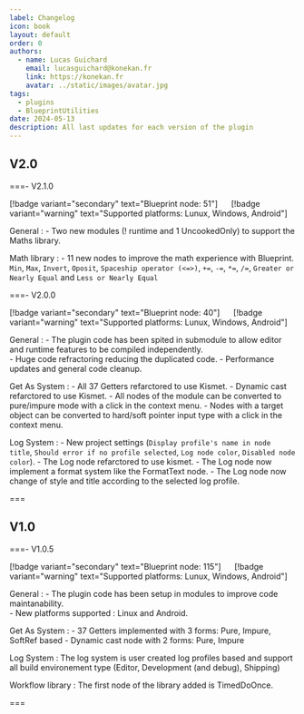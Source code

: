 ```yaml
---
label: Changelog
icon: book
layout: default
order: 0
authors:
  - name: Lucas Guichard
    email: lucasguichard@konekan.fr
    link: https://konekan.fr
    avatar: ../static/images/avatar.jpg
tags:
  - plugins
  - BlueprintUtilities
date: 2024-05-13
description: All last updates for each version of the plugin
---
```


## V2.0

===- V2.1.0

[!badge variant="secondary" text="Blueprint node: 51"] &nbsp;&nbsp;&nbsp;&nbsp; [!badge variant="warning" text="Supported platforms: Lunux, Windows, Android"]

General
:   - Two new modules (! runtime and 1 UncookedOnly) to support the Maths library.

Math library
:   - 11 new nodes to improve the math experience with Blueprint.
    `Min`, `Max`, `Invert`, `Oposit`, `Spaceship operator (<=>)`, `+=`, `-=`, `*=`, `/=`, `Greater or Nearly Equal` and `Less or Nearly Equal`

===- V2.0.0

[!badge variant="secondary" text="Blueprint node: 40"] &nbsp;&nbsp;&nbsp;&nbsp; [!badge variant="warning" text="Supported platforms: Lunux, Windows, Android"]

General
:   - The plugin code has been spited in submodule to allow editor and runtime features to be compiled independently.  
    - Huge code refractoring reducing the duplicated code.
    - Performance updates and general code cleanup.

Get As System
:   - All 37 Getters refarctored to use Kismet.
    - Dynamic cast refarctored to use Kismet.
    - All nodes of the module can be converted to pure/impure mode with a click in the context menu.
    - Nodes with a target object can be converted to hard/soft pointer input type with a click in the context menu.

Log System
:   - New project settings (`Display profile's name in node title`, `Should error if no profile selected`, `Log node color`, `Disabled node color`).
    - The Log node refarctored to use kismet.
    - The Log node now implement a format system like the FormatText node.
    - The Log node now change of style and title according to the selected log profile.

=== 

## V1.0

===- V1.0.5

[!badge variant="secondary" text="Blueprint node: 115"] &nbsp;&nbsp;&nbsp;&nbsp; [!badge variant="warning" text="Supported platforms: Lunux, Windows, Android"]

General
:   - The plugin code has been setup in modules to improve code maintanability.  
    - New platforms supported : Linux and Android.

Get As System
:   - 37 Getters implemented with 3 forms: Pure, Impure, SoftRef based
    - Dynamic cast node with 2 forms: Pure, Impure

Log System
:   The log system is user created log profiles based and support all build environement type (Editor, Development (and debug), Shipping)

Workflow library
:   The first node of the library added is TimedDoOnce.

===

